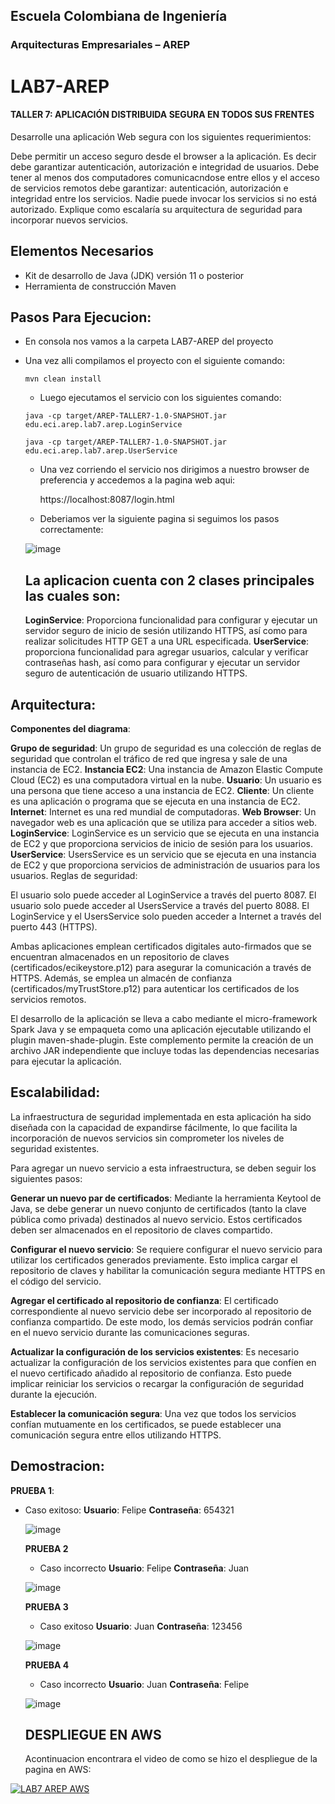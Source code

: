 ## Escuela Colombiana de Ingeniería
### Arquitecturas Empresariales – AREP
# LAB7-AREP
#### TALLER 7: APLICACIÓN DISTRIBUIDA SEGURA EN TODOS SUS FRENTES

Desarrolle una aplicación Web segura con los siguientes requerimientos:

Debe permitir un acceso seguro desde el browser a la aplicación. Es decir debe garantizar autenticación, autorización e integridad de usuarios. Debe tener al menos dos computadores comunicacndose entre ellos y el acceso de servicios remotos debe garantizar: autenticación, autorización e integridad entre los servicios. Nadie puede invocar los servicios si no está autorizado. Explique como escalaría su arquitectura de seguridad para incorporar nuevos servicios.

## Elementos Necesarios
* Kit de desarrollo de Java (JDK) versión 11 o posterior
* Herramienta de construcción Maven

## Pasos Para Ejecucion:
- En consola nos vamos a la carpeta LAB7-AREP del proyecto
- Una vez alli compilamos el proyecto con el siguiente comando:

  ``` 
  mvn clean install
  ```
  - Luego ejecutamos el servicio con los siguientes comando:
 
  ``` 
  java -cp target/AREP-TALLER7-1.0-SNAPSHOT.jar edu.eci.arep.lab7.arep.LoginService
  ```

    ``` 
  java -cp target/AREP-TALLER7-1.0-SNAPSHOT.jar edu.eci.arep.lab7.arep.UserService
  ```

  - Una vez corriendo el servicio nos dirigimos a nuestro browser de preferencia y accedemos a la pagina web aqui:

    https://localhost:8087/login.html

  - Deberiamos ver la siguiente pagina si seguimos los pasos correctamente:

  ![image](https://github.com/JuanFe2001/LAB7-AREP/assets/123691538/d1bda9c5-840a-4f37-a770-0247fd49de61)

  ## La aplicacion cuenta con 2 clases principales las cuales son:

  **LoginService**: Proporciona funcionalidad para configurar y ejecutar un servidor seguro de inicio de sesión utilizando HTTPS, así como para realizar solicitudes HTTP GET a una URL especificada.
  **UserService**: proporciona funcionalidad para agregar usuarios, calcular y verificar contraseñas hash, así como para configurar y ejecutar un servidor seguro de autenticación de usuario utilizando HTTPS.

## Arquitectura:

**Componentes del diagrama**:

**Grupo de seguridad**: Un grupo de seguridad es una colección de reglas de seguridad que controlan el tráfico de red que ingresa y sale de una instancia de EC2.
**Instancia EC2**: Una instancia de Amazon Elastic Compute Cloud (EC2) es una computadora virtual en la nube.
**Usuario**: Un usuario es una persona que tiene acceso a una instancia de EC2.
**Cliente**: Un cliente es una aplicación o programa que se ejecuta en una instancia de EC2.
**Internet**: Internet es una red mundial de computadoras.
**Web Browser**: Un navegador web es una aplicación que se utiliza para acceder a sitios web.
**LoginService**: LoginService es un servicio que se ejecuta en una instancia de EC2 y que proporciona servicios de inicio de sesión para los usuarios.
**UserService**: UsersService es un servicio que se ejecuta en una instancia de EC2 y que proporciona servicios de administración de usuarios para los usuarios.
Reglas de seguridad:

El usuario solo puede acceder al LoginService a través del puerto 8087.
El usuario solo puede acceder al UsersService a través del puerto 8088.
El LoginService y el UsersService solo pueden acceder a Internet a través del puerto 443 (HTTPS).

Ambas aplicaciones emplean certificados digitales auto-firmados que se encuentran almacenados en un repositorio de claves (certificados/ecikeystore.p12) para asegurar la comunicación a través de HTTPS. Además, se emplea un almacén de confianza (certificados/myTrustStore.p12) para autenticar los certificados de los servicios remotos.

El desarrollo de la aplicación se lleva a cabo mediante el micro-framework Spark Java y se empaqueta como una aplicación ejecutable utilizando el plugin maven-shade-plugin. Este complemento permite la creación de un archivo JAR independiente que incluye todas las dependencias necesarias para ejecutar la aplicación.

## Escalabilidad:

La infraestructura de seguridad implementada en esta aplicación ha sido diseñada con la capacidad de expandirse fácilmente, lo que facilita la incorporación de nuevos servicios sin comprometer los niveles de seguridad existentes.

Para agregar un nuevo servicio a esta infraestructura, se deben seguir los siguientes pasos:

**Generar un nuevo par de certificados**: Mediante la herramienta Keytool de Java, se debe generar un nuevo conjunto de certificados (tanto la clave pública como privada) destinados al nuevo servicio. Estos certificados deben ser almacenados en el repositorio de claves compartido.

**Configurar el nuevo servicio**: Se requiere configurar el nuevo servicio para utilizar los certificados generados previamente. Esto implica cargar el repositorio de claves y habilitar la comunicación segura mediante HTTPS en el código del servicio.

**Agregar el certificado al repositorio de confianza**: El certificado correspondiente al nuevo servicio debe ser incorporado al repositorio de confianza compartido. De este modo, los demás servicios podrán confiar en el nuevo servicio durante las comunicaciones seguras.

**Actualizar la configuración de los servicios existentes**: Es necesario actualizar la configuración de los servicios existentes para que confíen en el nuevo certificado añadido al repositorio de confianza. Esto puede implicar reiniciar los servicios o recargar la configuración de seguridad durante la ejecución.

**Establecer la comunicación segura**: Una vez que todos los servicios confían mutuamente en los certificados, se puede establecer una comunicación segura entre ellos utilizando HTTPS.

## Demostracion:

**PRUEBA 1**:
* Caso exitoso:
  **Usuario**: Felipe
  **Contraseña**: 654321
  
  ![image](https://github.com/JuanFe2001/LAB7-AREP/assets/123691538/3e90a95b-81d8-49a2-aebb-e1f9f5ef3116)

  **PRUEBA 2**
  * Caso incorrecto
    **Usuario**: Felipe
    **Contraseña**: Juan
    
  ![image](https://github.com/JuanFe2001/LAB7-AREP/assets/123691538/7d3ad2c6-087d-4aff-83df-fc9040cea13f)

  **PRUEBA 3**
  * Caso exitoso
    **Usuario**: Juan
    **Contraseña**: 123456

  ![image](https://github.com/JuanFe2001/LAB7-AREP/assets/123691538/a9c9db0c-51c6-4c55-a2ce-ec1f436cf918)

  **PRUEBA 4**
  * Caso incorrecto
    **Usuario**: Juan
    **Contraseña**: Felipe

  ![image](https://github.com/JuanFe2001/LAB7-AREP/assets/123691538/cea0e39f-b8cc-4208-82e9-a978f208d0a4)

  ## DESPLIEGUE EN AWS
  Acontinuacion encontrara el video de como se hizo el despliegue de la pagina en AWS:

[![LAB7 AREP AWS](https://img.youtube.com/vi/Fh_fT8530c4/0.jpg)](https://www.youtube.com/watch?v=Fh_fT8530c4)



  

  

  




    
    
